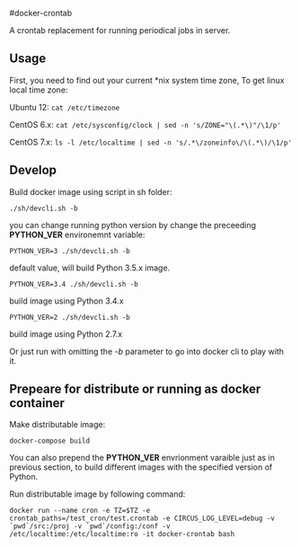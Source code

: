 #docker-crontab

A crontab replacement for running periodical jobs in server.

## Usage

First, you need to find out your current \*nix system time zone,
To get linux local time zone:

Ubuntu 12: ``cat /etc/timezone``

CentOS 6.x: ``cat /etc/sysconfig/clock | sed -n 's/ZONE="\(.*\)"/\1/p'``

CentOS 7.x: ``ls -l /etc/localtime | sed -n 's/.*\/zoneinfo\/\(.*\)/\1/p'``

## Develop

Build docker image using script in sh folder:

```./sh/devcli.sh -b```

you can change running python version by change the preceeding **PYTHON_VER** environemnt variable:

 ```PYTHON_VER=3 ./sh/devcli.sh -b```
 
 default value, will build Python 3.5.x image.
 
 
```PYTHON_VER=3.4 ./sh/devcli.sh -b```
 
build image using Python 3.4.x


```PYTHON_VER=2 ./sh/devcli.sh -b```

build image using Python 2.7.x

Or just run with omitting the *-b* parameter to go into docker cli to play with it. 

## Prepeare for distribute or running as docker container

Make distributable image:

```docker-compose build```

You can also prepend the **PYTHON_VER** envrionment varaible just as in previous section, to build different images with the specified version of Python. 

Run distributable image by following command:

```docker run --name cron -e TZ=$TZ -e crontab_paths=/test_cron/test.crontab -e CIRCUS_LOG_LEVEL=debug -v `pwd`/src:/proj -v `pwd`/config:/conf -v /etc/localtime:/etc/localtime:ro -it docker-crontab bash```
